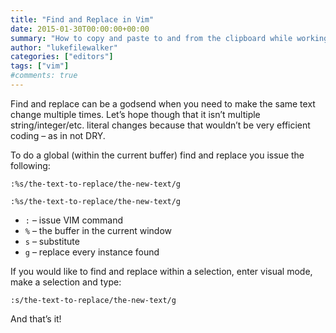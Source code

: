 ```yaml
---
title: "Find and Replace in Vim"
date: 2015-01-30T00:00:00+00:00
summary: "How to copy and paste to and from the clipboard while working in the CLI."
author: "lukefilewalker"
categories: ["editors"]
tags: ["vim"]
#comments: true
---
```


Find and replace can be a godsend when you need to make the same text change multiple times. Let’s hope though that it isn’t multiple string/integer/etc. literal changes because that wouldn’t be very efficient coding – as in not DRY.

To do a global (within the current buffer) find and replace you issue the following:

```vim
:%s/the-text-to-replace/the-new-text/g
```

```vim
:%s/the-text-to-replace/the-new-text/g
```
- `:` – issue VIM command
- `%` – the buffer in the current window
- `s` – substitute
- `g` – replace every instance found

If you would like to find and replace within a selection, enter visual mode, make a selection and type:

```vim
:s/the-text-to-replace/the-new-text/g
```

And that’s it!

